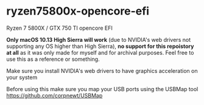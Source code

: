# ryzen75800x-opencore-efi
Ryzen 7 5800X / GTX 750 TI opencore EFI

**Only macOS 10.13 High Sierra will work** (due to NVIDIA's web drivers not supporting any OS higher than High Sierra), **no support for this repoistory at all** as it was only made for myself and for archival purposes. Feel free to use this as a reference or something.

Make sure you install NVIDIA's web drivers to have graphics acceleration on your system

Before using this make sure you map your USB ports using the USBMap tool https://github.com/corpnewt/USBMap 
